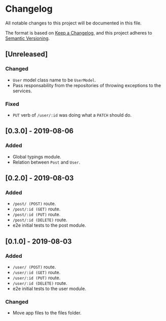 # Changelog
All notable changes to this project will be documented in this file.

The format is based on [Keep a Changelog](https://keepachangelog.com/en/1.0.0/),
and this project adheres to [Semantic Versioning](https://semver.org/spec/v2.0.0.html).

## [Unreleased]

### Changed

- `User` model class name to be `UserModel`.
- Pass responsability from the repositories of throwing exceptions to the services.

### Fixed

- `PUT` verb of `/user/:id` was doing what a `PATCH` should do.

## [0.3.0] - 2019-08-06

### Added

- Global typings module.
- Relation between `Post` and `User`.

## [0.2.0] - 2019-08-03

### Added

- `/post/ (POST)` route.
- `/post/:id (GET)` route.
- `/post/:id (PUT)` route.
- `/post/:id (DELETE)` route.
- e2e initial tests to the post module.

## [0.1.0] - 2019-08-03

### Added

- `/user/ (POST)` route.
- `/user/:id (GET)` route.
- `/user/:id (PUT)` route.
- `/user/:id (DELETE)` route.
- e2e initial tests to the user module.

### Changed

- Move app files to the files folder.
